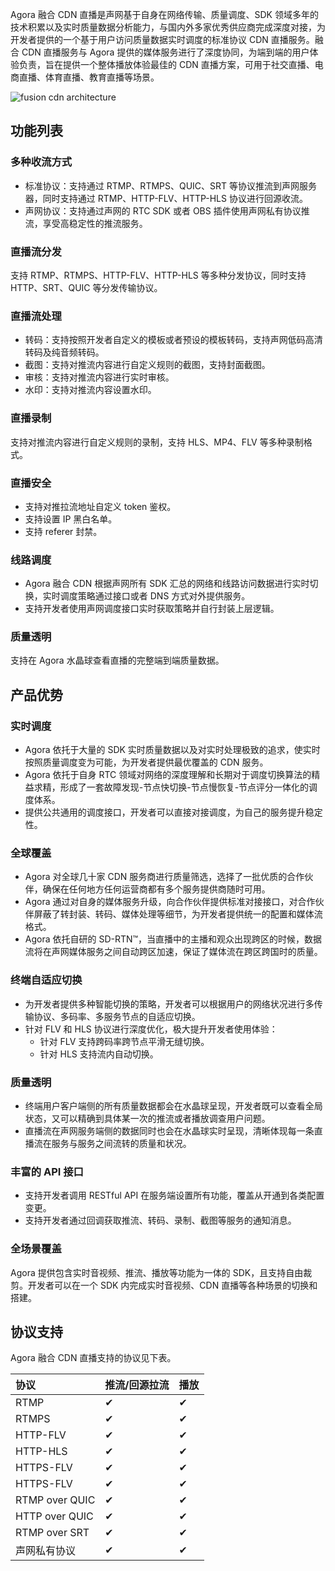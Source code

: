 Agora 融合 CDN 直播是声网基于自身在网络传输、质量调度、SDK 领域多年的技术积累以及实时质量数据分析能力，与国内外多家优秀供应商完成深度对接，为开发者提供的一个基于用户访问质量数据实时调度的标准协议 CDN 直播服务。融合 CDN 直播服务与 Agora 提供的媒体服务进行了深度协同，为端到端的用户体验负责，旨在提供一个整体播放体验最佳的 CDN 直播方案，可用于社交直播、电商直播、体育直播、教育直播等场景。

![fusion cdn architecture](https://web-cdn.agora.io/docs-files/1631513995914)

## 功能列表

### 多种收流方式

- 标准协议：支持通过 RTMP、RTMPS、QUIC、SRT 等协议推流到声网服务器，同时支持通过 RTMP、HTTP-FLV、HTTP-HLS 协议进行回源收流。
- 声网协议：支持通过声网的 RTC SDK 或者 OBS 插件使用声网私有协议推流，享受高稳定性的推流服务。

### 直播流分发

支持 RTMP、RTMPS、HTTP-FLV、HTTP-HLS 等多种分发协议，同时支持 HTTP、SRT、QUIC 等分发传输协议。

### 直播流处理

- 转码：支持按照开发者自定义的模板或者预设的模板转码，支持声网低码高清转码及纯音频转码。
- 截图：支持对推流内容进行自定义规则的截图，支持封面截图。
- 审核：支持对推流内容进行实时审核。
- 水印：支持对推流内容设置水印。

### 直播录制

支持对推流内容进行自定义规则的录制，支持 HLS、MP4、FLV 等多种录制格式。

### 直播安全

- 支持对推拉流地址自定义 token 鉴权。
- 支持设置 IP 黑白名单。
- 支持 referer 封禁。

### 线路调度

- Agora 融合 CDN 根据声网所有 SDK 汇总的网络和线路访问数据进行实时切换，实时调度策略通过接口或者 DNS 方式对外提供服务。
- 支持开发者使用声网调度接口实时获取策略并自行封装上层逻辑。

### 质量透明

支持在 Agora 水晶球查看直播的完整端到端质量数据。

## 产品优势

### 实时调度

- Agora 依托于大量的 SDK 实时质量数据以及对实时处理极致的追求，使实时按照质量调度变为可能，为开发者提供最优覆盖的 CDN 服务。
- Agora 依托于自身 RTC 领域对网络的深度理解和长期对于调度切换算法的精益求精，形成了一套故障发现-节点快切换-节点慢恢复-节点评分一体化的调度体系。
- 提供公共通用的调度接口，开发者可以直接对接调度，为自己的服务提升稳定性。

### 全球覆盖

- Agora 对全球几十家 CDN 服务商进行质量筛选，选择了一批优质的合作伙伴，确保在任何地方任何运营商都有多个服务提供商随时可用。
- Agora 通过对自身的媒体服务升级，向合作伙伴提供标准对接接口，对合作伙伴屏蔽了转封装、转码、媒体处理等细节，为开发者提供统一的配置和媒体流格式。
- Agora 依托自研的 SD-RTN™，当直播中的主播和观众出现跨区的时候，数据流将在声网媒体服务之间自动跨区加速，保证了媒体流在跨区跨国时的质量。

### 终端自适应切换

- 为开发者提供多种智能切换的策略，开发者可以根据用户的网络状况进行多传输协议、多码率、多服务节点的自适应切换。
- 针对 FLV 和 HLS 协议进行深度优化，极大提升开发者使用体验：
  - 针对 FLV 支持跨码率跨节点平滑无缝切换。
  - 针对 HLS 支持流内自动切换。

### 质量透明

- 终端用户客户端侧的所有质量数据都会在水晶球呈现，开发者既可以查看全局状态，又可以精确到具体某一次的推流或者播放调查用户问题。
- 直播流在声网服务端侧的数据同时也会在水晶球实时呈现，清晰体现每一条直播流在服务与服务之间流转的质量和状况。

### 丰富的 API 接口

- 支持开发者调用 RESTful API 在服务端设置所有功能，覆盖从开通到各类配置变更。
- 支持开发者通过回调获取推流、转码、录制、截图等服务的通知消息。

### 全场景覆盖

Agora 提供包含实时音视频、推流、播放等功能为一体的 SDK，且支持自由裁剪。开发者可以在一个 SDK 内完成实时音视频、CDN 直播等各种场景的切换和搭建。

## 协议支持

Agora 融合 CDN 直播支持的协议见下表。

| 协议           | 推流/回源拉流 | 播放 |
| :------------- | :------------ | :--- |
| RTMP           | ✔             | ✔    |
| RTMPS          | ✔             | ✔    |
| HTTP-FLV       | ✔             | ✔    |
| HTTP-HLS       | ✔             | ✔    |
| HTTPS-FLV      | ✔             | ✔    |
| HTTPS-FLV      | ✔             | ✔    |
| RTMP over QUIC | ✔             | ✔    |
| HTTP over QUIC | ✔             | ✔    |
| RTMP over SRT  | ✔             | ✔    |
| 声网私有协议   | ✔             | ✔    |